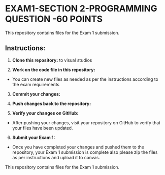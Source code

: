 # EXAM1-SECTION 2-PROGRAMMING QUESTION -60 POINTS

This repository contains files for the Exam 1 submission.

## Instructions:

1. **Clone this repository:** to visual studios

2. **Work on the code file in this repository:**
   
- You can create new files  as needed as per the instructions according to the exam requirements.

3. **Commit your changes:**

4. **Push changes back to the repository:**

5. **Verify your changes on GitHub:**
- After pushing your changes, visit your repository on GitHub to verify that your files have been updated.

6. **Submit your Exam 1:**
- Once you have completed your changes and pushed them to the repository, your Exam 1 submission is complete also please zip the files as per instructions and upload it to canvas.


This repository contains files for the Exam 1 submission.
